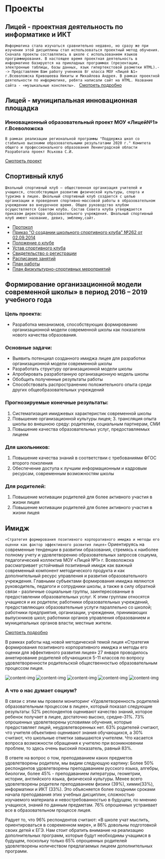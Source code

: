 # Проекты
## Лицей - проектная деятельность по информатике и ИКТ

`Информатика стала изучаться сравнительно недавно, но сразу же при изучении этой дисциплины стал использоваться проектный метод обучения. Сначала проекты составлялись в школе с использованием языков программирования. В настоящее время проектная деятельность в информатике базируется на прикладных программах (презентации, электронные таблицы, базы данных, язык гипертекстовой разметки НТМL).-->
Представляем Вам работу учеников 8г класса МОУ «Лицей №1» г.Всеволожска Кривошеева Никиты и Михайлова Андрея. В рамках проектной деятельности по информатике, ребята написали сайт на HTML. Название сайта - «музыкальные конспекты».
`
[Смотреть подробно](#)

## Лицей - муниципальная инновационная площадка
### Инновационный образовательный проект МОУ «Лицей№1» г.Всеволожска
`В рамках реализации региональной программы "Поддержка школ со стабильно высокими образовательными результатами 2020 г."
Комитета общего и профессионального образования Ленинградской области
Разработала проект Яськова С.И.`

[Смотреть проект](#)

## Спортивный клуб

`Школьный спортивный клуб — общественная организация учителей и учащихся, способствующая развитию физической культуры, спорта и туризма в лицее. Школьный спортивный клуб создается с целью организации и проведения спортивно-массовой работы в образовательном учреждении во внеурочное время. Общее руководство клубом осуществляется Советом клуба. Состав Совета клуба утверждается приказом директора образовательного учреждения. Школьный спортивный клуб имеет название, девиз, эмблему,сайт.`

- [Протокол](#)
- [Приказ "О создании школьного спортивного клуба" №262 от 02.09.2014](#)
- [Положение о клубе](#)
- [Устав спортивного клуба](#)
- [Свидетельство о регистрации](#)
- [Расписание занятий](#)
- [План работы](#)
- [План физкультурно-спортивных мероприятий](#)

## Формирование организационной модели современной школы» в период 2016 – 2019 учебного года

### Цель проекта:

- Разработка механизмов, способствующих формированию организационной модели современной школы как показателя нового качества образования.

### Основные задачи:

- Выявить потенциал созданного имиджа лицея для разработки организационной модели современной школы
- Разработать структуру организационной модели школы
- Апробировать разработанную организационную модель школы
- Обобщить полученные результаты работы
- Способствовать распространению положительного опыта среди других общеобразовательных учреждений

### Прогнозируемые конечные результаты:

1. Систематизация имиджевых характеристик современной школы
1. Повышение организационной культуры лицея; 3. трансляция опыта школы во внешнюю среду: родителям, социальным партнерам, СМИ
1. Повышение качества образовательных услуг, предоставляемых лицеем

### Для школьников:

1. Повышение качества знаний в соответствии с требованиями ФГОС второго поколения
1. Обеспечение доступа к лучшим информационным и кадровым ресурсам, современным возможностям школы

### Для родителей:

1. Повышение мотивации родителей для более активного участия в жизни лицея
1. Повышение мотивации родителей для более активного участия в жизни лицея

## Имидж

`«Стратегия формирования позитивного корпоративного имиджа и методы его оценки как фактор эффективного развития лицея»`
Ориентируясь на современные тенденции в развитии образования, стремясь к наиболее полному учету и удовлетворению образовательных запросов социума, педагогический коллектив МОУ «Лицей №1» г. Всеволожска рассматривает устойчивый позитивный имидж как важный современный компонент методического продукта и как дополнительный ресурс управления и развития образовательного учреждения.
Главными субъектами формирования имиджа являются руководитель, педагоги и сотрудники школы, а также в силу обратной связи - различные социальные группы, заинтересованные в предоставлении образовательных услуг. К этим группам относятся учащиеся и их родители; работники образовательных учреждений, предоставляющих образовательные услуги параллельно со школой; работники предприятия, организации, учреждении, принимающих выпускников школ; работники органов управления образованием и муниципальных органов власти; местные жители.

[Смотреть подробно](#)

В рамках работы над новой методической темой лицея «Стратегия формирования позитивного корпоративного имиджа и методы его оценки для эффективного развития лицея» 27 января проводилось анкетирование родителей обучающихся 5-11 классов по вопросу удовлетворенности родительской общественностью образовательным процессом лицея.

<!-- Images html code -->

<div class="page-article_img-grid">
    <img alt="content-img" src="@img/website-content/F463.jpg">
    <img alt="content-img" src="@img/website-content/F464.jpg">
    <img alt="content-img" src="@img/website-content/F465.jpg">
    <img alt="content-img" src="@img/website-content/F466.jpg">
    <img alt="content-img" src="@img/website-content/F467.jpg">
</div>

### А что о нас думает социум?

В связи с этим мы провели мониторинг «Удовлетворенность родителей образовательным процессом в лицее», который показал следующие результаты: 52% респондентов оценивают качество знаний, которое ребенок получает в лицее, достаточно высоко, средне-31%. 73% опрошенных удовлетворены условиями обучения, которые предоставляет лицей, неудовлетворенных нет. 63% родителей считают, что учителя объективно оценивают знания обучающихся, а 30% считают, что школьные отметки завышаются учителем. Что касается вопроса возможности обращения к учителю при возникновении проблем, то здесь очень высокий показатель, равный 83%.

В ответе на вопрос о том, преподаванием каких предметов удовлетворены родители, мы видим следующую картину: Более 50% респондентов удовлетворены преподаванием русского языка, алгебры, биологии, более 45% - преподаванием литературы, геометрии, истории, английского языка, физической культуры. Менее всего удовлетворены родители преподаванием физики (39%), химии(33%), информатики и ИКТ (33%). Это объясняется более поздними сроками начала преподавания этих учебных дисциплин, сложностью изучаемого материала и невостребованностью в будущем, по мнению учащихся, знаний по данным предметам. 76% опрошенных устраивает все в образовательном процессе лицея.

Радует то, что 96% респондентов считают: «В школе учат мыслить, ориентироваться в современном мире», и 86% довольны подготовкой своих детей к ЕГЭ. Нам стоит обратить внимание на реализацию дополнительных программ, которые будут необходимы учащимся в будущем, поскольку только 65% опрошенных родителей удовлетворены количеством предлагаемых лицеем дополнительных программ.